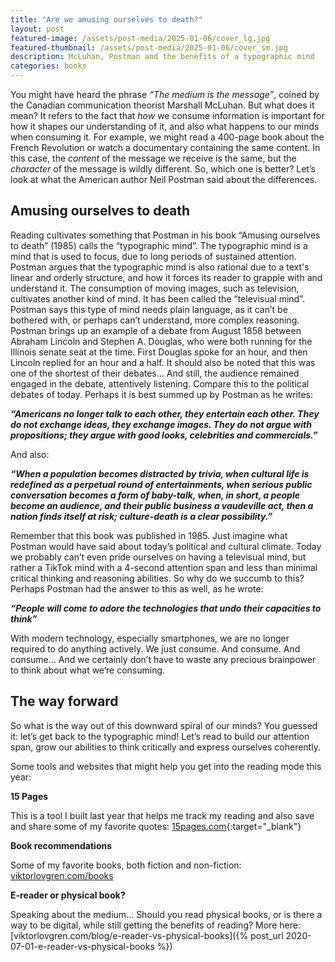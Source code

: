```yaml
---
title: "Are we amusing ourselves to death?"
layout: post
featured-image: /assets/post-media/2025-01-06/cover_lg.jpg
featured-thumbnail: /assets/post-media/2025-01-06/cover_sm.jpg
description: McLuhan, Postman and the benefits of a typographic mind
categories: books
---
```


You might have heard the phrase _“The medium is the message”_, coined by the Canadian communication theorist Marshall McLuhan. But what does it mean? It refers to the fact that _how_ we consume information is important for how it shapes our understanding of it, and also what happens to our minds when consuming it. For example, we might read a 400-page book about the French Revolution or watch a documentary containing the same content. In this case, the _content_ of the message we receive is the same, but the _character_ of the message is wildly different. So, which one is better? Let’s look at what the American author Neil Postman said about the differences.

## Amusing ourselves to death

Reading cultivates something that Postman in his book “Amusing ourselves to death” (1985) calls the “typographic mind”. The typographic mind is a mind that is used to focus, due to long periods of sustained attention. Postman argues that the typographic mind is also rational due to a text's linear and orderly structure, and how it forces its reader to grapple with and understand it. The consumption of moving images, such as television, cultivates another kind of mind. It has been called the “televisual mind”. Postman says this type of mind needs plain language, as it can’t be bothered with, or perhaps can’t understand, more complex reasoning. Postman brings up an example of a debate from August 1858 between Abraham Lincoln and Stephen A. Douglas, who were both running for the Illinois senate seat at the time. First Douglas spoke for an hour, and then Lincoln replied for an hour and a half. It should also be noted that this was one of the shortest of their debates… And still, the audience remained engaged in the debate, attentively listening. Compare this to the political debates of today. Perhaps it is best summed up by Postman as he writes:

_**“Americans no longer talk to each other, they entertain each other. They do not exchange ideas, they exchange images. They do not argue with propositions; they argue with good looks, celebrities and commercials.”**_

And also:

_**“When a population becomes distracted by trivia, when cultural life is redefined as a perpetual round of entertainments, when serious public conversation becomes a form of baby-talk, when, in short, a people become an audience, and their public business a vaudeville act, then a nation finds itself at risk; culture-death is a clear possibility.”**_

Remember that this book was published in 1985. Just imagine what Postman would have said about today’s political and cultural climate. Today we probably can’t even pride ourselves on having a televisual mind, but rather a TikTok mind with a 4-second attention span and less than minimal critical thinking and reasoning abilities. So why do we succumb to this? Perhaps Postman had the answer to this as well, as he wrote:

_**“People will come to adore the technologies that undo their capacities to think”**_

With modern technology, especially smartphones, we are no longer required to do anything actively. We just consume. And consume. And consume… And we certainly don’t have to waste any precious brainpower to think about what we’re consuming.

## The way forward

So what is the way out of this downward spiral of our minds? You guessed it: let’s get back to the typographic mind! Let’s read to build our attention span, grow our abilities to think critically and express ourselves coherently.

Some tools and websites that might help you get into the reading mode this year:

**15 Pages**

This is a tool I built last year that helps me track my reading and also save and share some of my favorite quotes:
[15pages.com](https://www.15pages.com/){:target="\_blank"}

**Book recommendations**

Some of my favorite books, both fiction and non-fiction:
[viktorlovgren.com/books](/books)

**E-reader or physical book?**

Speaking about the medium... Should you read physical books, or is there a way to be digital, while still getting the benefits of reading? More here: [viktorlovgren.com/blog/e-reader-vs-physical-books]({% post_url 2020-07-01-e-reader-vs-physical-books %})

